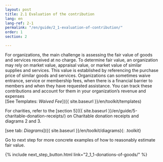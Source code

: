 ```yaml
---
layout: post
title: 2.1 Evaluation of the contribution
lang: en
lang-ref: 2-1
permalink: "/en/guide/2_1-evaluation-of-contribution/"
order: 1
section: 2

---
```

For organizations, the main challenge is assessing the fair value of goods and services received at no charge. To determine fair value, an organization may rely on market value, appraisal value, or market value of similar supplies and services. This value is established by referencing the purchase price of similar goods and services. Organizations can sometimes waive entrance, service or membership fees, when there is a financial barrier to members and when they have requested assistance. You can track these contributions and account for them in your organization’s revenue and expenses  
[See Templates: _Waived Fee_]({{ site.baseurl }}/en/toolkit/templates)


For charities, refer to the [section 5]({{ site.baseurl }}/en/guide/5-charitable-donation-receipts/) on Charitable donation receipts and diagrams 2 and 3.

[see tab: _Diagrams_]({{ site.baseurl }}/en/toolkit/diagrams){: .toolkit}

Go to next step for more concrete examples of how to reasonably estimate fair value.

{% include next_step_button.html link="2_1_1-donations-of-goods/" %}